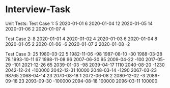 # Interview-Task
Unit Tests: 
Test Case 1:
5
2020-01-01 6
2020-01-04 12
2020-01-05 14
2020-01-06 2
2020-01-07 4

Test Case 2:
8
2020-01-01 4
2020-01-02 4
2020-01-03 6
2020-01-04 8
2020-01-05 2
2020-01-06 -6
2020-01-07 2
2020-01-08 -2

Test Case 3: 
25
1980-03-22 5
1982-11-06 -98
1987-08-10 -30
1988-03-28 78
1993-10-11 67
1998-11-08 96
2007-06-30 95
2009-04-22 -100
2017-05-29 -101
2021-12-26 65
2039-01-03 -98
2039-04-17 1110
2040-08-20 -1230
2042-12-24 -100000
2042-12-31 10000
2048-03-14 -1290
2067-03-23 98765
2068-04-14 23
2070-08-18 1
2072-06-08 2
2080-12-02 -3
2089-09-18 23
2093-09-30 -100000
2094-08-18 100000
2096-03-11 100000
